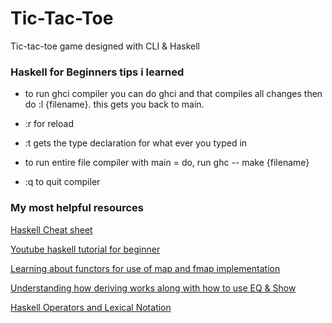 # Tic-Tac-Toe

Tic-tac-toe game designed with CLI &amp; Haskell

### Haskell for Beginners tips i learned

- to run ghci compiler you can do ghci and that compiles all changes then do :l {filename}. this gets you back to main.

- :r for reload

- :t gets the type declaration for what ever you typed in
- to run entire file compiler with main = do, run ghc -- make {filename}

- :q to quit compiler

### My most helpful resources

[Haskell Cheat sheet](https://www.newthinktank.com/2015/08/learn-haskell-one-video/)

[Youtube haskell tutorial for beginner](https://www.youtube.com/watch?v=02_H3LjqMr8)

[Learning about functors for use of map and fmap implementation](https://www.tutorialspoint.com/haskell/haskell_functor.htm)

[Understanding how deriving works along with how to use EQ & Show](https://www.seas.upenn.edu/~cis552/13fa/lectures/Classes.html)

[Haskell Operators and Lexical Notation](https://imada.sdu.dk/~rolf/Edu/DM22/F06/haskell-operatorer.pdf)
